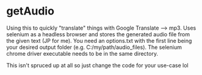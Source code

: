 # getAudio

Using this to quickly "translate" things with Google Translate --> mp3. Uses selenium as a headless browser and stores the generated audio file from the given text (JP for me). You need an options.txt with the first line being your desired output folder (e.g. C:/my/path/audio_files). The selenium chrome driver executable needs to be in the same directory. 

This isn't spruced up at all so just change the code for your use-case lol